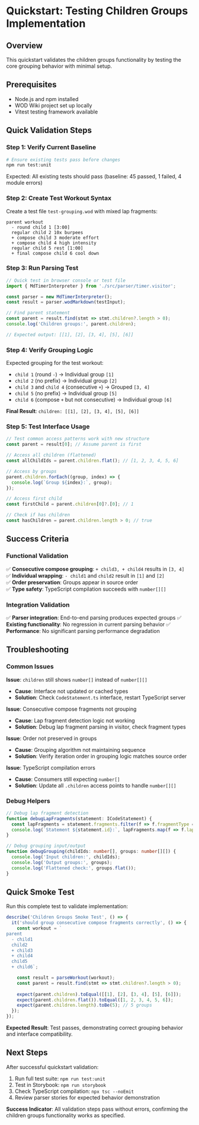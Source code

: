 # Quickstart: Testing Children Groups Implementation

## Overview
This quickstart validates the children groups functionality by testing the core grouping behavior with minimal setup.

## Prerequisites
- Node.js and npm installed
- WOD Wiki project set up locally
- Vitest testing framework available

## Quick Validation Steps

### Step 1: Verify Current Baseline
```bash
# Ensure existing tests pass before changes
npm run test:unit
```

Expected: All existing tests should pass (baseline: 45 passed, 1 failed, 4 module errors)

### Step 2: Create Test Workout Syntax
Create a test file `test-grouping.wod` with mixed lap fragments:
```
parent workout
  - round child 1 [3:00]
  regular child 2 10x burpees  
  + compose child 3 moderate effort
  + compose child 4 high intensity
  regular child 5 rest [1:00]
  + final compose child 6 cool down
```

### Step 3: Run Parsing Test
```typescript
// Quick test in browser console or test file
import { MdTimerInterpreter } from './src/parser/timer.visitor';

const parser = new MdTimerInterpreter();
const result = parser.wodMarkdown(testInput);

// Find parent statement
const parent = result.find(stmt => stmt.children?.length > 0);
console.log('Children groups:', parent.children);

// Expected output: [[1], [2], [3, 4], [5], [6]]
```

### Step 4: Verify Grouping Logic
Expected grouping for the test workout:
- `child 1` (round `-`) → Individual group `[1]` 
- `child 2` (no prefix) → Individual group `[2]`
- `child 3` and `child 4` (consecutive `+`) → Grouped `[3, 4]`
- `child 5` (no prefix) → Individual group `[5]`  
- `child 6` (compose `+` but not consecutive) → Individual group `[6]`

**Final Result**: `children: [[1], [2], [3, 4], [5], [6]]`

### Step 5: Test Interface Usage
```typescript
// Test common access patterns work with new structure
const parent = result[0]; // Assume parent is first

// Access all children (flattened)
const allChildIds = parent.children.flat(); // [1, 2, 3, 4, 5, 6]

// Access by groups
parent.children.forEach((group, index) => {
  console.log(`Group ${index}:`, group);
});

// Access first child
const firstChild = parent.children[0]?.[0]; // 1

// Check if has children
const hasChildren = parent.children.length > 0; // true
```

## Success Criteria

### Functional Validation
✅ **Consecutive compose grouping**: `+ child3, + child4` results in `[3, 4]`  
✅ **Individual wrapping**: `- child1` and `child2` result in `[1]` and `[2]`  
✅ **Order preservation**: Groups appear in source order  
✅ **Type safety**: TypeScript compilation succeeds with `number[][]`

### Integration Validation  
✅ **Parser integration**: End-to-end parsing produces expected groups
✅ **Existing functionality**: No regression in current parsing behavior
✅ **Performance**: No significant parsing performance degradation

## Troubleshooting

### Common Issues

**Issue**: `children` still shows `number[]` instead of `number[][]`
- **Cause**: Interface not updated or cached types
- **Solution**: Check `CodeStatement.ts` interface, restart TypeScript server

**Issue**: Consecutive compose fragments not grouping
- **Cause**: Lap fragment detection logic not working
- **Solution**: Debug lap fragment parsing in visitor, check fragment types

**Issue**: Order not preserved in groups  
- **Cause**: Grouping algorithm not maintaining sequence
- **Solution**: Verify iteration order in grouping logic matches source order

**Issue**: TypeScript compilation errors
- **Cause**: Consumers still expecting `number[]`  
- **Solution**: Update all `.children` access points to handle `number[][]`

### Debug Helpers

```typescript
// Debug lap fragment detection
function debugLapFragments(statement: ICodeStatement) {
  const lapFragments = statement.fragments.filter(f => f.fragmentType === FragmentType.Lap);
  console.log(`Statement ${statement.id}:`, lapFragments.map(f => f.lapType));
}

// Debug grouping input/output
function debugGrouping(childIds: number[], groups: number[][]) {
  console.log('Input children:', childIds);
  console.log('Output groups:', groups);
  console.log('Flattened check:', groups.flat());
}
```

## Quick Smoke Test

Run this complete test to validate implementation:

```typescript
describe('Children Groups Smoke Test', () => {
  it('should group consecutive compose fragments correctly', () => {
    const workout = `
parent
  - child1
  child2
  + child3  
  + child4
  child5
  + child6`;

    const result = parseWorkout(workout);
    const parent = result.find(stmt => stmt.children?.length > 0);
    
    expect(parent.children).toEqual([[1], [2], [3, 4], [5], [6]]);
    expect(parent.children.flat()).toEqual([1, 2, 3, 4, 5, 6]);
    expect(parent.children.length).toBe(5); // 5 groups
  });
});
```

**Expected Result**: Test passes, demonstrating correct grouping behavior and interface compatibility.

## Next Steps

After successful quickstart validation:
1. Run full test suite: `npm run test:unit`
2. Test in Storybook: `npm run storybook`  
3. Check TypeScript compilation: `npx tsc --noEmit`
4. Review parser stories for expected behavior demonstration

**Success Indicator**: All validation steps pass without errors, confirming the children groups functionality works as specified.